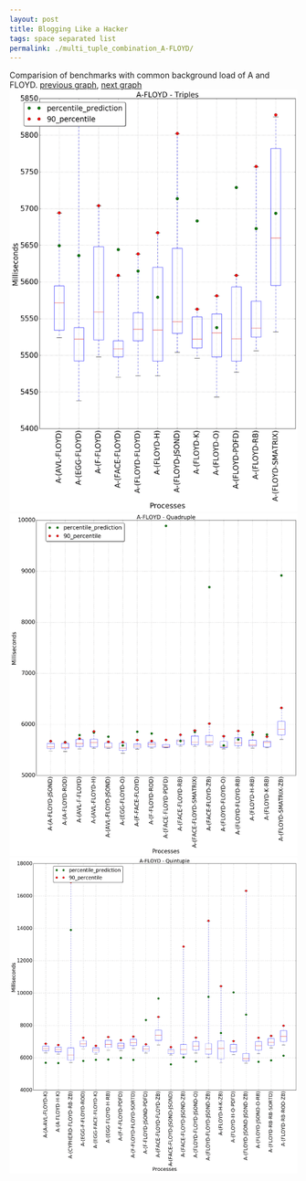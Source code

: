 ```yaml
---
layout: post
title: Blogging Like a Hacker
tags: space separated list
permalink: ./multi_tuple_combination_A-FLOYD/
---
```


Comparision of benchmarks with common background load of A and FLOYD.
[previous graph](./multi_tuple_combination_A-FACE/), [next graph](./multi_tuple_combination_A-F/)
<img src="./images/triple/A/A-FLOYD_box.png" alt="graph figure"><img src="./images/quadruple/A/A-FLOYD_box.png" alt="graph figure"><img src="./images/quintuple/A/A-FLOYD_box.png" alt="graph figure">